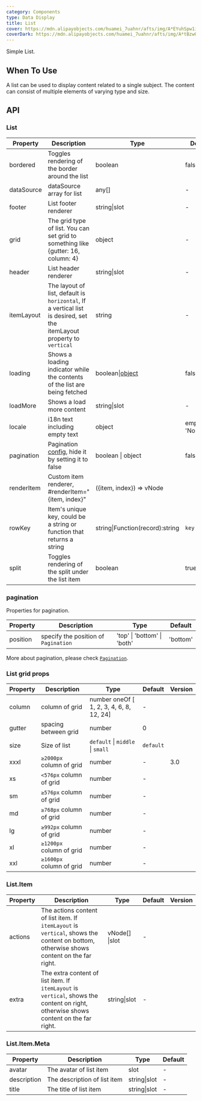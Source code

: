 ```yaml
---
category: Components
type: Data Display
title: List
cover: https://mdn.alipayobjects.com/huamei_7uahnr/afts/img/A*EYuhSpw1iSwAAAAAAAAAAAAADrJ8AQ/original
coverDark: https://mdn.alipayobjects.com/huamei_7uahnr/afts/img/A*tBzwQ7raKX8AAAAAAAAAAAAADrJ8AQ/original
---
```


Simple List.

## When To Use

A list can be used to display content related to a single subject. The content can consist of multiple elements of varying type and size.

## API

### List

| Property | Description | Type | Default | Version |  |
| --- | --- | --- | --- | --- | --- |
| bordered | Toggles rendering of the border around the list | boolean | false |  |  |
| dataSource | dataSource array for list | any\[] | - | 3.20.1 |  |
| footer | List footer renderer | string\|slot | - |  |  |
| grid | The grid type of list. You can set grid to something like {gutter: 16, column: 4} | object | - |  |  |
| header | List header renderer | string\|slot | - |  |  |
| itemLayout | The layout of list, default is `horizontal`, If a vertical list is desired, set the itemLayout property to `vertical` | string | - |  |  |
| loading | Shows a loading indicator while the contents of the list are being fetched | boolean\|[object](https://www.antdv.com/components/spin/#api) | false |  |  |
| loadMore | Shows a load more content | string\|slot | - |  |  |
| locale | i18n text including empty text | object | emptyText: 'No Data' <br> |  |  |
| pagination | Pagination [config](https://www.antdv.com/components/pagination/#api), hide it by setting it to false | boolean \| object | false |  |  |
| renderItem | Custom item renderer, #renderItem="{item, index}" | ({item, index}) => vNode |  | - |  |
| rowKey | Item's unique key, could be a string or function that returns a string | string\|Function(record):string | `key` |  |  |
| split | Toggles rendering of the split under the list item | boolean | true |  |  |

### pagination

Properties for pagination.

| Property | Description                          | Type                        | Default  |
| -------- | ------------------------------------ | --------------------------- | -------- |
| position | specify the position of `Pagination` | 'top' \| 'bottom' \| 'both' | 'bottom' |

More about pagination, please check [`Pagination`](https://www.antdv.com/components/pagination/#api).

### List grid props

| Property | Description | Type | Default | Version |
| --- | --- | --- | --- | --- |
| column | column of grid | number oneOf [ 1, 2, 3, 4, 6, 8, 12, 24] | - |  |
| gutter | spacing between grid | number | 0 |  |
| size | Size of list | `default` \| `middle` \| `small` | `default` |  |
| xxxl | `≥2000px` column of grid | number | - | 3.0 |
| xs | `<576px` column of grid | number | - |  |
| sm | `≥576px` column of grid | number | - |  |
| md | `≥768px` column of grid | number | - |  |
| lg | `≥992px` column of grid | number | - |  |
| xl | `≥1200px` column of grid | number | - |  |
| xxl | `≥1600px` column of grid | number | - |  |

### List.Item

| Property | Description | Type | Default | Version |
| --- | --- | --- | --- | --- |
| actions | The actions content of list item. If `itemLayout` is `vertical`, shows the content on bottom, otherwise shows content on the far right. | vNode[] \|slot | - |  |
| extra | The extra content of list item. If `itemLayout` is `vertical`, shows the content on right, otherwise shows content on the far right. | string\|slot | - |  |

### List.Item.Meta

| Property    | Description                  | Type         | Default |
| ----------- | ---------------------------- | ------------ | ------- |
| avatar      | The avatar of list item      | slot         | -       |
| description | The description of list item | string\|slot | -       |
| title       | The title of list item       | string\|slot | -       |
